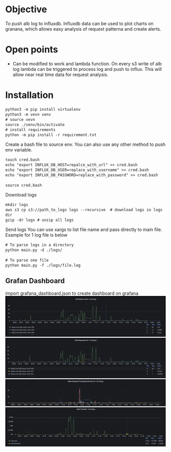 # Objective
To push alb log to influxdb. Influxdb data can be used to plot charts on granana, which allows easy analysis of request patterna and create alerts.

# Open points
- Can be modified to work and lambda function. On every s3 write of alb log lambda can be triggered to process log and push to influx. This will allow near real time data for request analysis.


# Installation

```
python3 -m pip install virtualenv
python3 -m vevn venv
# source vevn
source ./venv/bin/activate
# install requirements
python -m pip install -r requirement.txt
```

Create a bash file to source env. You can also use any other method to push env variable. 
```
touch cred.bash
echo "export INFLUX_DB_HOST=repalce_with_url" >> cred.bash
echo "export INFLUX_DB_USER=replace_with_username" >> cred.bash
echo "export INFLUX_DB_PASSWORD=replace_with_password" >> cred.bash

source cred.bash
```

Download logs
```
mkdir logs
aws s3 cp s3://path_to_logs logs --recursive  # download logs in logs dir
gzip -dr logs # unzip all logs
```

Send logs
You can use xargs to list file name and pass directly to main file. Example for 1 log file is below
```
# To parse logs in a directory
python main.py -d ./logs/

# To parse one file
python main.py -f ./logs/file.log
```

## Grafan Dashboard
import grafana_dashboard.json to create dashboard on grafana
![alt text](./screenshots/Screenshot%202022-03-27%20at%202.09.07%20PM.png)
![alt text](./screenshots/Screenshot%202022-03-27%20at%202.09.13%20PM.png)
![alt text](./screenshots/Screenshot%202022-03-27%20at%202.09.24%20PM.png)
![alt text](./screenshots/Screenshot%202022-03-27%20at%202.09.33%20PM.png)
